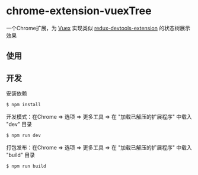 # chrome-extension-vuexTree

一个Chrome扩展，为 [Vuex](https://github.com/vuejs/vuex) 实现类似 [redux-devtools-extension](https://github.com/zalmoxisus/redux-devtools-extension) 的状态树展示效果

## 使用

## 开发

安装依赖
```sh
$ npm install
```

开发模式：在Chrome => 选项 => 更多工具 => 在 "加载已解压的扩展程序" 中载入 "dev" 目录
```sh
$ npm run dev
```

打包发布：在Chrome => 选项 => 更多工具 => 在 "加载已解压的扩展程序" 中载入 "build" 目录
```sh
$ npm run build
```
